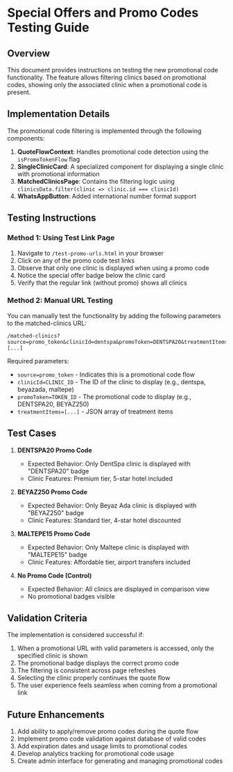 # Special Offers and Promo Codes Testing Guide

## Overview

This document provides instructions on testing the new promotional code functionality. The feature allows filtering clinics based on promotional codes, showing only the associated clinic when a promotional code is present.

## Implementation Details

The promotional code filtering is implemented through the following components:

1. **QuoteFlowContext**: Handles promotional code detection using the `isPromoTokenFlow` flag
2. **SingleClinicCard**: A specialized component for displaying a single clinic with promotional information
3. **MatchedClinicsPage**: Contains the filtering logic using `clinicsData.filter(clinic => clinic.id === clinicId)`
4. **WhatsAppButton**: Added international number format support

## Testing Instructions

### Method 1: Using Test Link Page

1. Navigate to `/test-promo-urls.html` in your browser
2. Click on any of the promo code test links
3. Observe that only one clinic is displayed when using a promo code
4. Notice the special offer badge below the clinic card
5. Verify that the regular link (without promo) shows all clinics

### Method 2: Manual URL Testing

You can manually test the functionality by adding the following parameters to the matched-clinics URL:

```
/matched-clinics?source=promo_token&clinicId=dentspa&promoToken=DENTSPA20&treatmentItems=[...]
```

Required parameters:
- `source=promo_token` - Indicates this is a promotional code flow
- `clinicId=CLINIC_ID` - The ID of the clinic to display (e.g., dentspa, beyazada, maltepe)
- `promoToken=TOKEN_ID` - The promotional code to display (e.g., DENTSPA20, BEYAZ250)
- `treatmentItems=[...]` - JSON array of treatment items

## Test Cases

1. **DENTSPA20 Promo Code**
   - Expected Behavior: Only DentSpa clinic is displayed with "DENTSPA20" badge
   - Clinic Features: Premium tier, 5-star hotel included

2. **BEYAZ250 Promo Code**
   - Expected Behavior: Only Beyaz Ada clinic is displayed with "BEYAZ250" badge
   - Clinic Features: Standard tier, 4-star hotel discounted

3. **MALTEPE15 Promo Code**
   - Expected Behavior: Only Maltepe clinic is displayed with "MALTEPE15" badge
   - Clinic Features: Affordable tier, airport transfers included

4. **No Promo Code (Control)**
   - Expected Behavior: All clinics are displayed in comparison view
   - No promotional badges visible

## Validation Criteria

The implementation is considered successful if:

1. When a promotional URL with valid parameters is accessed, only the specified clinic is shown
2. The promotional badge displays the correct promo code
3. The filtering is consistent across page refreshes
4. Selecting the clinic properly continues the quote flow
5. The user experience feels seamless when coming from a promotional link

## Future Enhancements

1. Add ability to apply/remove promo codes during the quote flow
2. Implement promo code validation against database of valid codes
3. Add expiration dates and usage limits to promotional codes
4. Develop analytics tracking for promotional code usage
5. Create admin interface for generating and managing promotional codes